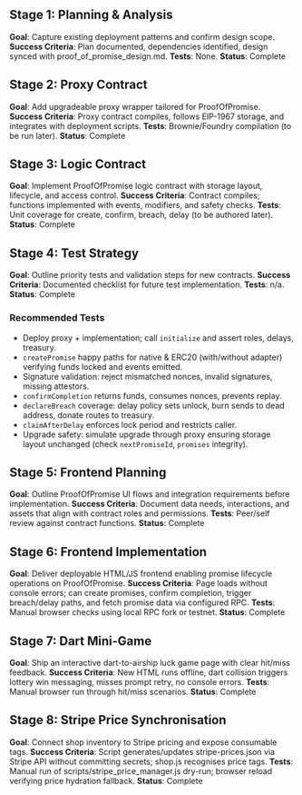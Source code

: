 ## Stage 1: Planning & Analysis
**Goal**: Capture existing deployment patterns and confirm design scope.
**Success Criteria**: Plan documented, dependencies identified, design synced with proof_of_promise_design.md.
**Tests**: None.
**Status**: Complete

## Stage 2: Proxy Contract
**Goal**: Add upgradeable proxy wrapper tailored for ProofOfPromise.
**Success Criteria**: Proxy contract compiles, follows EIP-1967 storage, and integrates with deployment scripts.
**Tests**: Brownie/Foundry compilation (to be run later).
**Status**: Complete

## Stage 3: Logic Contract
**Goal**: Implement ProofOfPromise logic contract with storage layout, lifecycle, and access control.
**Success Criteria**: Contract compiles; functions implemented with events, modifiers, and safety checks.
**Tests**: Unit coverage for create, confirm, breach, delay (to be authored later).
**Status**: Complete

## Stage 4: Test Strategy
**Goal**: Outline priority tests and validation steps for new contracts.
**Success Criteria**: Documented checklist for future test implementation.
**Tests**: n/a.
**Status**: Complete

### Recommended Tests
- Deploy proxy + implementation; call `initialize` and assert roles, delays, treasury.
- `createPromise` happy paths for native & ERC20 (with/without adapter) verifying funds locked and events emitted.
- Signature validation: reject mismatched nonces, invalid signatures, missing attestors.
- `confirmCompletion` returns funds, consumes nonces, prevents replay.
- `declareBreach` coverage: delay policy sets unlock, burn sends to dead address, donate routes to treasury.
- `claimAfterDelay` enforces lock period and restricts caller.
- Upgrade safety: simulate upgrade through proxy ensuring storage layout unchanged (check `nextPromiseId`, `promises` integrity).
## Stage 5: Frontend Planning
**Goal**: Outline ProofOfPromise UI flows and integration requirements before implementation.
**Success Criteria**: Document data needs, interactions, and assets that align with contract roles and permissions.
**Tests**: Peer/self review against contract functions.
**Status**: Complete

## Stage 6: Frontend Implementation
**Goal**: Deliver deployable HTML/JS frontend enabling promise lifecycle operations on ProofOfPromise.
**Success Criteria**: Page loads without console errors; can create promises, confirm completion, trigger breach/delay paths, and fetch promise data via configured RPC.
**Tests**: Manual browser checks using local RPC fork or testnet.
**Status**: Complete





## Stage 7: Dart Mini-Game
**Goal**: Ship an interactive dart-to-airship luck game page with clear hit/miss feedback.
**Success Criteria**: New HTML runs offline, dart collision triggers lottery win messaging, misses prompt retry, no console errors.
**Tests**: Manual browser run through hit/miss scenarios.
**Status**: Complete

## Stage 8: Stripe Price Synchronisation
**Goal**: Connect shop inventory to Stripe pricing and expose consumable tags.
**Success Criteria**: Script generates/updates stripe-prices.json via Stripe API without committing secrets; shop.js recognises price tags.
**Tests**: Manual run of scripts/stripe_price_manager.js dry-run; browser reload verifying price hydration fallback.
**Status**: Complete

